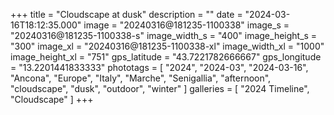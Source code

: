 +++
title = "Cloudscape at dusk"
description = ""
date = "2024-03-16T18:12:35.000"
image = "20240316@181235-1100338"
image_s = "20240316@181235-1100338-s"
image_width_s = "400"
image_height_s = "300"
image_xl = "20240316@181235-1100338-xl"
image_width_xl = "1000"
image_height_xl = "751"
gps_latitude = "43.7221782666667"
gps_longitude = "13.2201441833333"
phototags = [ "2024", "2024-03", "2024-03-16", "Ancona", "Europe", "Italy", "Marche", "Senigallia", "afternoon", "cloudscape", "dusk", "outdoor", "winter" ]
galleries = [ "2024 Timeline", "Cloudscape" ]
+++
